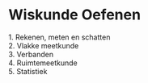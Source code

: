 <!DOCTYPE html>
<html>
</head>
<body onload="brython()">
    <h1>Wiskunde Oefenen</h1>
    <div class="onderwerp" onclick="location.href='rekenen.html'">1. Rekenen, meten en schatten</div>
    <div class="onderwerp" onclick="location.href='meetkunde.html'">2. Vlakke meetkunde</div>
    <div class="onderwerp" onclick="location.href='verbanden.html'">3. Verbanden</div>
    <div class="onderwerp" onclick="location.href='ruimtemeetkunde.html'">4. Ruimtemeetkunde</div>
    <div class="onderwerp" onclick="location.href='statistiek.html'">5. Statistiek</div>
</body>
</html>
